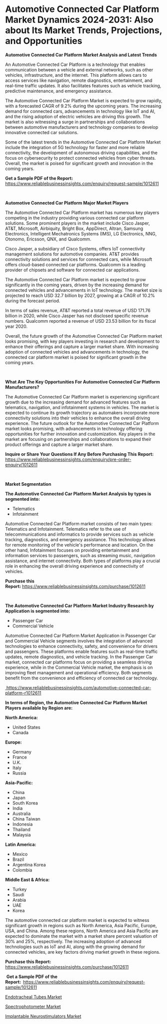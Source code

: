 <p><h1>Automotive Connected Car Platform Market Dynamics 2024-2031: Also about Its Market Trends, Projections, and Opportunities</h1></p><p><strong>Automotive Connected Car Platform Market Analysis and Latest Trends</strong></p>
<p><p>An Automotive Connected Car Platform is a technology that enables communication between a vehicle and external networks, such as other vehicles, infrastructure, and the internet. This platform allows cars to access services like navigation, remote diagnostics, entertainment, and real-time traffic updates. It also facilitates features such as vehicle tracking, predictive maintenance, and emergency assistance.</p><p>The Automotive Connected Car Platform Market is expected to grow rapidly, with a forecasted CAGR of 9.2% during the upcoming years. The increasing demand for connected cars, advancements in technology like IoT and AI, and the rising adoption of electric vehicles are driving this growth. The market is also witnessing a surge in partnerships and collaborations between automotive manufacturers and technology companies to develop innovative connected car solutions.</p><p>Some of the latest trends in the Automotive Connected Car Platform Market include the integration of 5G technology for faster and more reliable connectivity, the development of autonomous driving capabilities, and the focus on cybersecurity to protect connected vehicles from cyber threats. Overall, the market is poised for significant growth and innovation in the coming years.</p></p>
<p><strong>Get a Sample PDF of the Report:&nbsp;</strong> <a href="https://www.reliablebusinessinsights.com/enquiry/request-sample/1012611">https://www.reliablebusinessinsights.com/enquiry/request-sample/1012611</a></p>
<p>&nbsp;</p>
<p><strong>Automotive Connected Car Platform Major Market Players</strong></p>
<p><p>The Automotive Connected Car Platform market has numerous key players competing in the industry providing various connected car platform solutions. Some prominent players in the market include Cisco Jasper, AT&T, Microsoft, Airbiquity, Bright Box, AppDirect, Altran, Samsung Electronics, Intelligent Mechatronics Systems (IMS), LG Electronics, NNG, Otonomo, Ericsson, QNX, and Qualcomm.</p><p>Cisco Jasper, a subsidiary of Cisco Systems, offers IoT connectivity management solutions for automotive companies. AT&T provides connectivity solutions and services for connected cars, while Microsoft offers cloud-based connected car platforms. Qualcomm is a leading provider of chipsets and software for connected car applications.</p><p>The Automotive Connected Car Platform market is expected to grow significantly in the coming years, driven by the increasing demand for connected vehicles and advancements in IoT technology. The market size is projected to reach USD 32.7 billion by 2027, growing at a CAGR of 10.2% during the forecast period.</p><p>In terms of sales revenue, AT&T reported a total revenue of USD 171.76 billion in 2020, while Cisco Jasper has not disclosed specific revenue numbers. Qualcomm reported a revenue of USD 23.53 billion for its fiscal year 2020.</p><p>Overall, the future growth of the Automotive Connected Car Platform market looks promising, with key players investing in research and development to enhance their offerings and capture a larger market share. With increasing adoption of connected vehicles and advancements in technology, the connected car platform market is poised for significant growth in the coming years.</p></p>
<p>&nbsp;</p>
<p><strong>What Are The Key Opportunities For Automotive Connected Car Platform Manufacturers?</strong></p>
<p><p>The Automotive Connected Car Platform market is experiencing significant growth due to the increasing demand for advanced features such as telematics, navigation, and infotainment systems in vehicles. The market is expected to continue its growth trajectory as automakers incorporate more connectivity solutions into their vehicles to enhance the overall driving experience. The future outlook for the Automotive Connected Car Platform market looks promising, with advancements in technology offering opportunities for further innovation and customization. Key players in the market are focusing on partnerships and collaborations to expand their product offerings and capture a larger market share.</p></p>
<p><strong>Inquire or Share Your Questions If Any Before Purchasing This Report:</strong> <a href="https://www.reliablebusinessinsights.com/enquiry/pre-order-enquiry/1012611">https://www.reliablebusinessinsights.com/enquiry/pre-order-enquiry/1012611</a></p>
<p>&nbsp;</p>
<p><strong>Market Segmentation</strong></p>
<p><strong>The Automotive Connected Car Platform Market Analysis by types is segmented into:</strong></p>
<p><ul><li>Telematics</li><li>Infotainment</li></ul></p>
<p><p>Automotive Connected Car Platform market consists of two main types: Telematics and Infotainment. Telematics refer to the use of telecommunications and informatics to provide services such as vehicle tracking, diagnostics, and emergency assistance. This technology allows for remote monitoring of the vehicle's performance and location. On the other hand, Infotainment focuses on providing entertainment and information services to passengers, such as streaming music, navigation assistance, and internet connectivity. Both types of platforms play a crucial role in enhancing the overall driving experience and connectivity of vehicles.</p></p>
<p><strong>Purchase this Report:&nbsp;</strong><a href="https://www.reliablebusinessinsights.com/purchase/1012611">https://www.reliablebusinessinsights.com/purchase/1012611</a></p>
<p>&nbsp;</p>
<p><strong>The Automotive Connected Car Platform Market Industry Research by Application is segmented into:</strong></p>
<p><ul><li>Passenger Car</li><li>Commercial Vehicle</li></ul></p>
<p><p>Automotive Connected Car Platform Market Application in Passenger Car and Commercial Vehicle segments involves the integration of advanced technologies to enhance connectivity, safety, and convenience for drivers and passengers. These platforms enable features such as real-time traffic updates, remote diagnostics, and vehicle tracking. In the Passenger Car market, connected car platforms focus on providing a seamless driving experience, while in the Commercial Vehicle market, the emphasis is on improving fleet management and operational efficiency. Both segments benefit from the convenience and efficiency of connected car technology.</p></p>
<p><a href="https://www.reliablebusinessinsights.com/automotive-connected-car-platform-r1012611">&nbsp;https://www.reliablebusinessinsights.com/automotive-connected-car-platform-r1012611</a></p>
<p><strong>In terms of Region, the Automotive Connected Car Platform Market Players available by Region are:</strong></p>
<p>
    <p> <strong> North America: </strong>
        <ul>
            <li>United States</li>
            <li>Canada</li>
        </ul>
        </p> 
    <p> <strong> Europe: </strong>
        <ul>
            <li>Germany</li>
            <li>France</li>
            <li>U.K.</li>
            <li>Italy</li>
            <li>Russia</li>
        </ul>
        </p> 
    <p> <strong> Asia-Pacific: </strong>
        <ul>
            <li>China</li>
            <li>Japan</li>
            <li>South Korea</li>
            <li>India</li>
            <li>Australia</li>
            <li>China Taiwan</li>
            <li>Indonesia</li>
            <li>Thailand</li>
            <li>Malaysia</li>
        </ul>
        </p> 
    <p> <strong> Latin America: </strong>
        <ul>
            <li>Mexico</li>
            <li>Brazil</li>
            <li>Argentina Korea</li>
            <li>Colombia</li>
        </ul>
        </p> 
    <p> <strong> Middle East & Africa: </strong>
        <ul>
            <li>Turkey</li>
            <li>Saudi</li>
            <li>Arabia</li>
            <li>UAE</li>
            <li>Korea</li>
        </ul>
    </p>
    </p>
<p><p>The automotive connected car platform market is expected to witness significant growth in regions such as North America, Asia Pacific, Europe, USA, and China. Among these regions, North America and Asia Pacific are expected to dominate the market with a market share percent valuation of 30% and 25%, respectively. The increasing adoption of advanced technologies such as IoT and AI, along with the growing demand for connected vehicles, are key factors driving market growth in these regions.</p></p>
<p><strong>Purchase this Report: </strong><a href="https://www.reliablebusinessinsights.com/purchase/1012611">https://www.reliablebusinessinsights.com/purchase/1012611</a></p>
<p>&nbsp;<strong>Get a Sample PDF of the Report:&nbsp;&nbsp;</strong><a href="https://www.reliablebusinessinsights.com/enquiry/request-sample/1012611">https://www.reliablebusinessinsights.com/enquiry/request-sample/1012611</a></p>
<p><strong></strong></p>
<p><p><a href="https://github.com/mancsybtousav/Market-Research-Report-List-3/blob/main/endotracheal-tubes-market.md">Endotracheal Tubes Market</a></p><p><a href="https://github.com/MaraKoelpin2023/Market-Research-Report-List-1/blob/main/spectrophotometer-market.md">Spectrophotometer Market</a></p><p><a href="https://github.com/maudAbbott7/Market-Research-Report-List-1/blob/main/implantable-neurostimulators-market.md">Implantable Neurostimulators Market</a></p></p>